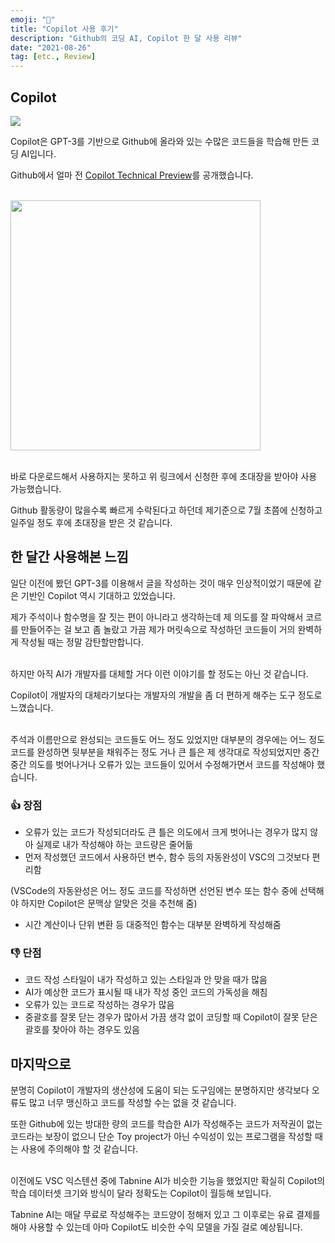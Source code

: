 ```yaml
---
emoji: "🤔"
title: "Copilot 사용 후기"
description: "Github의 코딩 AI, Copilot 한 달 사용 리뷰"
date: "2021-08-26"
tag: [etc., Review]
---
```


## Copilot

<img src="https://user-images.githubusercontent.com/71566740/131648745-0ab54f7e-d004-434e-89d8-d401b8719f51.png" class="img large"/>

Copilot은 GPT-3를 기반으로 Github에 올라와 있는 수많은 코드들을 학습해 만든 코딩 AI입니다.

Github에서 얼마 전 [Copilot Technical Preview](https://copilot.github.com/)를 공개했습니다.

<br>

<div class="img-txt-wrap">
  <div class="img-wrap">
    <img width="400" src="https://user-images.githubusercontent.com/71566740/130893661-970498c3-c250-4d03-9096-f443737461d3.png"/>
  </div>
</div>

<br>바로 다운로드해서 사용하지는 못하고 위 링크에서 신청한 후에 초대장을 받아야 사용 가능했습니다.

Github 활동량이 많을수록 빠르게 수락된다고 하던데 제기준으로 7월 초쯤에 신청하고 일주일 정도 후에 초대장을 받은 것 같습니다.

## 한 달간 사용해본 느낌

일단 이전에 봤던 GPT-3를 이용해서 글을 작성하는 것이 매우 인상적이었기 때문에 같은 기반인 Copilot 역시 기대하고 있었습니다.

제가 주석이나 함수명을 잘 짓는 편이 아니라고 생각하는데 제 의도를 잘 파악해서 코르를 만들어주는 걸 보고 좀 놀랐고 가끔 제가 머릿속으로 작성하던 코드들이 거의 완벽하게 작성될 때는 정말 감탄할만합니다.

<br>하지만 아직 AI가 개발자를 대체할 거다 이런 이야기를 할 정도는 아닌 것 같습니다.

Copilot이 개발자의 대체라기보다는 개발자의 개발을 좀 더 편하게 해주는 도구 정도로 느꼈습니다.

<br>주석과 이름만으로 완성되는 코드들도 어느 정도 있었지만 대부분의 경우에는 어느 정도 코드를 완성하면 뒷부분을 채워주는 정도 거나 큰 틀은 제 생각대로 작성되었지만 중간중간 의도를 벗어나거나 오류가 있는 코드들이 있어서 수정해가면서 코드를 작성해야 했습니다.

### 👍 장점

- 오류가 있는 코드가 작성되더라도 큰 틀은 의도에서 크게 벗어나는 경우가 많지 않아 실제로 내가 작성해야 하는 코드량은 줄어듦
- 먼저 작성했던 코드에서 사용하던 변수, 함수 등의 자동완성이 VSC의 그것보다 편리함

(VSCode의 자동완성은 어느 정도 코드를 작성하면 선언된 변수 또는 함수 중에 선택해야 하지만 Copilot은 문맥상 알맞은 것을 추천해 줌)

- 시간 계산이나 단위 변환 등 대중적인 함수는 대부분 완벽하게 작성해줌

### 👎 단점

- 코드 작성 스타일이 내가 작성하고 있는 스타일과 안 맞을 때가 많음
- AI가 예상한 코드가 표시될 때 내가 작성 중인 코드의 가독성을 해침
- 오류가 있는 코드로 작성하는 경우가 많음
- 중괄호를 잘못 닫는 경우가 많아서 가끔 생각 없이 코딩할 때 Copilot이 잘못 닫은 괄호를 찾아야 하는 경우도 있음

## 마지막으로

분명히 Copilot이 개발자의 생산성에 도움이 되는 도구임에는 분명하지만 생각보다 오류도 많고 너무 맹신하고 코드를 작성할 수는 없을 것 같습니다.

또한 Github에 있는 방대한 량의 코드를 학습한 AI가 작성해주는 코드가 저작권이 없는 코드라는 보장이 없으니 단순 Toy project가 아닌 수익성이 있는 프로그램을 작성할 때는 사용에 주의해야 할 것 같습니다.

<br> 이전에도 VSC 익스텐션 중에 Tabnine AI가 비슷한 기능을 했었지만 확실히 Copilot의 학습 데이터셋 크기와 방식이 달라 정확도는 Copilot이 월등해 보입니다.

Tabnine AI는 매달 무료로 작성해주는 코드양이 정해저 있고 그 이후로는 유료 결제를 해야 사용할 수 있는데 아마 Copilot도 비슷한 수익 모델을 가질 걸로 예상됩니다.
